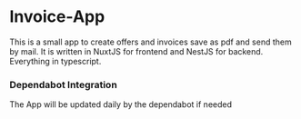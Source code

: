 # Invoice-App
This is a small app to create offers and invoices save as pdf and send them by mail. It is written in NuxtJS for frontend and NestJS for backend. Everything in typescript. 

### Dependabot Integration
The App will be updated daily by the dependabot if needed